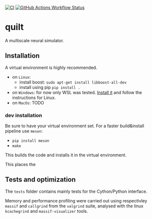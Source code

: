 [![CI](https://github.com/djanloo/quilt/actions/workflows/ci.yml/badge.svg)](https://github.com/djanloo/quilt/actions/workflows/ci.yml)
[![GitHub Actions Workflow Status](https://img.shields.io/github/actions/workflow/status/djanloo/quilt/ci.yml?label=docs)](https://djanloo.github.io/quilt/)

# quilt

A multiscale neural simulator.

## Installation
A virtual environment is highly recommended. 
- on `Linux`:
  - install boost: ```sudo apt-get install libboost-all-dev```
  - install using pip ```pip install .```
- on `Windows`: for now only WSL was tested. [Install it](https://learn.microsoft.com/en-us/windows/wsl/install) and follow the instructions for Linux.
- on `MacOs`: TODO

### dev installation
Be sure to have your virtual environment set.
For a faster build&install pipeline use `meson`:
- `pip install meson`
- `make`

This builds the code and installs it in the virtual environment.

This places the 
## Tests and optimization
The `tests` folder contains mainly tests for the Cython/Python interface.

Memory and performance profiling were carried out using respectivley `massif` and `callgrind` from the `valgrind` suite, analysed with the linux `kcachegrind` and `massif-visualizer` tools.
